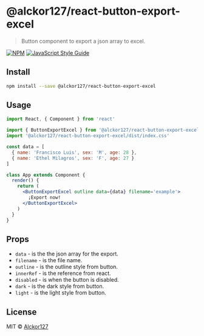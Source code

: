 # @alckor127/react-button-export-excel

> Button component to export a json array to excel.

[![NPM](https://img.shields.io/npm/v/@alckor127/react-button-export-excel.svg)](https://www.npmjs.com/package/@alckor127/react-button-export-excel) [![JavaScript Style Guide](https://img.shields.io/badge/code_style-standard-brightgreen.svg)](https://standardjs.com)

## Install

```bash
npm install --save @alckor127/react-button-export-excel
```

## Usage

```jsx
import React, { Component } from 'react'

import { ButtonExportExcel } from '@alckor127/react-button-export-excel'
import '@alckor127/react-button-export-excel/dist/index.css'

const data = [
  { name: 'Francisco Luis', sex: 'M', age: 28 },
  { name: 'Ethel Milagros', sex: 'F', age: 27 }
]

class App extends Component {
  render() {
    return (
      <ButtonExportExcel outline data={data} filename='example'>
        ¡Export now!
      </ButtonExportExcel>
    )
  }
}
```

## Props

- `data` - is the the json array for the export.
- `filename` - is the file name.
- `outline` - is the outline style from button.
- `innerRef` - is the reference from react.
- `disabled` - is when the button is disabled.
- `dark` - is the dark style from button.
- `light` - is the light style from button.

## License

MIT © [Alckor127](https://github.com/Alckor127)
